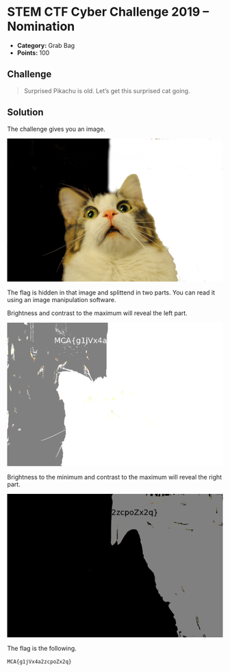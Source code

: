 # STEM CTF Cyber Challenge 2019 – Nomination

* **Category:** Grab Bag
* **Points:** 100

## Challenge

> Surprised Pikachu is old. Let’s get this surprised cat going.

## Solution

The challenge gives you an image.

![Scaredy_Cat.png](Scaredy_Cat.png)

The flag is hidden in that image and splittend in two parts. You can read it using an image manipulation software.

Brightness and contrast to the maximum will reveal the left part.

![Scaredy_Cat-flag-left.png](Scaredy_Cat-flag-left.png)

Brightness to the minimum and contrast to the maximum will reveal the right part.

![Scaredy_Cat-flag-right.png](Scaredy_Cat-flag-right.png)

The flag is the following.

```
MCA{g1jVx4a2zcpoZx2q}
```